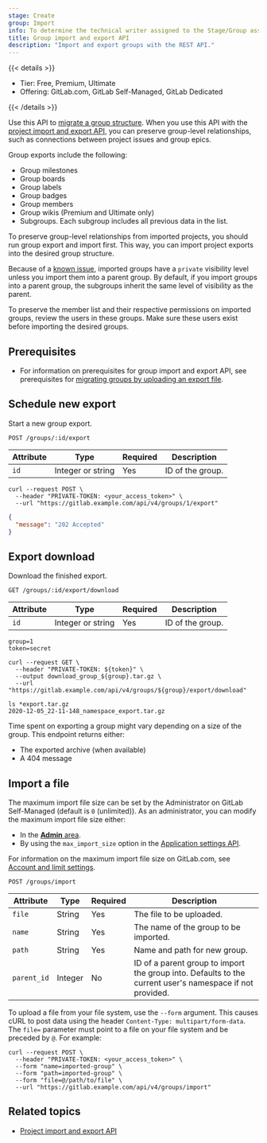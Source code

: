 ```yaml
---
stage: Create
group: Import
info: To determine the technical writer assigned to the Stage/Group associated with this page, see https://handbook.gitlab.com/handbook/product/ux/technical-writing/#assignments
title: Group import and export API
description: "Import and export groups with the REST API."
---
```


{{< details >}}

- Tier: Free, Premium, Ultimate
- Offering: GitLab.com, GitLab Self-Managed, GitLab Dedicated

{{< /details >}}

Use this API to [migrate a group structure](../user/group/import/_index.md).
When you use this API with the [project import and export API](project_import_export.md), you can preserve
group-level relationships, such as connections between project issues and group epics.

Group exports include the following:

- Group milestones
- Group boards
- Group labels
- Group badges
- Group members
- Group wikis (Premium and Ultimate only)
- Subgroups. Each subgroup includes all previous data in the list.

To preserve group-level relationships from imported projects, you should run group export and import first. This way,
you can import project exports into the desired group structure.

Because of a [known issue](https://gitlab.com/gitlab-org/gitlab/-/issues/405168), imported groups have a `private`
visibility level unless you import them into a parent group. By default, if you import groups into a parent group,
the subgroups inherit the same level of visibility as the parent.

To preserve the member list and their respective permissions on imported groups, review the users in these groups. Make sure these users exist before importing the desired groups.

## Prerequisites

- For information on prerequisites for group import and export API, see prerequisites for
  [migrating groups by uploading an export file](../user/project/settings/import_export.md#preparation).

## Schedule new export

Start a new group export.

```plaintext
POST /groups/:id/export
```

| Attribute | Type              | Required | Description |
| --------- | ----------------- | -------- | ----------- |
| `id`      | Integer or string | Yes      | ID of the group. |

```shell
curl --request POST \
  --header "PRIVATE-TOKEN: <your_access_token>" \
  --url "https://gitlab.example.com/api/v4/groups/1/export"
```

```json
{
  "message": "202 Accepted"
}
```

## Export download

Download the finished export.

```plaintext
GET /groups/:id/export/download
```

| Attribute | Type              | Required | Description |
| --------- | ----------------- | -------- | ----------- |
| `id`      | Integer or string | Yes      | ID of the group. |

```shell
group=1
token=secret

curl --request GET \
  --header "PRIVATE-TOKEN: ${token}" \
  --output download_group_${group}.tar.gz \
  --url "https://gitlab.example.com/api/v4/groups/${group}/export/download"
```

```shell
ls *export.tar.gz
2020-12-05_22-11-148_namespace_export.tar.gz
```

Time spent on exporting a group might vary depending on a size of the group. This endpoint
returns either:

- The exported archive (when available)
- A 404 message

## Import a file

The maximum import file size can be set by the Administrator on GitLab Self-Managed (default is `0` (unlimited)).
As an administrator, you can modify the maximum import file size either:

- In the [**Admin** area](../administration/settings/import_and_export_settings.md).
- By using the `max_import_size` option in the [Application settings API](settings.md#update-application-settings).

For information on the maximum import file size on GitLab.com, see
[Account and limit settings](../user/gitlab_com/_index.md#account-and-limit-settings).

```plaintext
POST /groups/import
```

| Attribute   | Type           | Required | Description |
| ----------- | -------------- | -------- | ----------- |
| `file`      | String         | Yes      | The file to be uploaded. |
| `name`      | String         | Yes      | The name of the group to be imported. |
| `path`      | String         | Yes      | Name and path for new group. |
| `parent_id` | Integer        | No       | ID of a parent group to import the group into. Defaults to the current user's namespace if not provided. |

To upload a file from your file system, use the `--form` argument. This causes
cURL to post data using the header `Content-Type: multipart/form-data`.
The `file=` parameter must point to a file on your file system and be preceded
by `@`. For example:

```shell
curl --request POST \
  --header "PRIVATE-TOKEN: <your_access_token>" \
  --form "name=imported-group" \
  --form "path=imported-group" \
  --form "file=@/path/to/file" \
  --url "https://gitlab.example.com/api/v4/groups/import"
```

## Related topics

- [Project import and export API](project_import_export.md)
